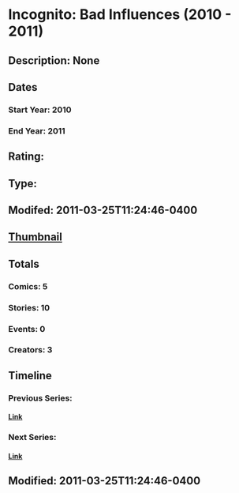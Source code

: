 # Incognito: Bad Influences (2010 - 2011)
## Description: None
## Dates
### Start Year: 2010
### End Year: 2011
## Rating: 
## Type: 
## Modifed: 2011-03-25T11:24:46-0400
## [Thumbnail](http://i.annihil.us/u/prod/marvel/i/mg/c/f0/4c0fe667efd82.jpg)
## Totals
### Comics: 5
### Stories: 10
### Events: 0
### Creators: 3
## Timeline
### Previous Series: 
#### [Link]()
### Next Series: 
#### [Link]()
## Modified: 2011-03-25T11:24:46-0400